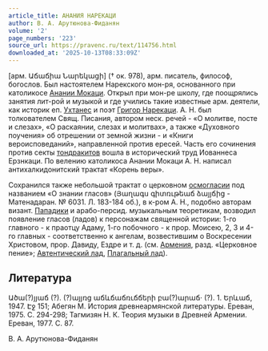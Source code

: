 ```yaml
---
article_title: АНАНИЯ НАРЕКАЦИ
author: В. А. Арутюнова-Фиданян
volume: '2'
page_numbers: '223'
source_url: https://pravenc.ru/text/114756.html
downloaded_at: '2025-10-13T08:33:09Z'
---
```


[арм. Աճաճիա Նարեկացի] († ок. 978), арм. писатель, философ, богослов. Был настоятелем Нарекского мон-ря, основанного при католикосе [Анании Мокаци](<https://pravenc.ru/text/Анании Мокаци.html>). Открыл при мон-ре школу, где поощрялись занятия лит-рой и музыкой и где учились такие известные арм. деятели, как историк еп. [Ухтанес](https://pravenc.ru/text/Ухтанес.html) и поэт [Григор Нарекаци](<https://pravenc.ru/text/Григор Нарекаци.html>). А. Н. был толкователем Свящ. Писания, автором неск. речей - «О молитве, посте и слезах», «О раскаянии, слезах и молитвах», а также «Духовного поучения» об отрешении от земной жизни - и «Книги вероисповеданий», направленной против ересей. Часть его сочинения против секты [тондракитов](https://pravenc.ru/text/тондракитов.html) вошла в исторический труд Иованнеса Ерзнкаци. По велению католикоса Анании Мокаци А. Н. написал антихалкидонитский трактат «Корень веры».

Сохранился также небольшой трактат о церковном [осмогласии](https://pravenc.ru/text/осмогласии.html) под названием «О знании гласов» (Յաղագս գիտռւթեաճ ձայյճից - Матенадаран. № 6031. Л. 183-184 об.), в к-ром А. Н., подобно авторам визант. [Пападики](https://pravenc.ru/text/Пападики.html) и арабо-персид. музыкальным теоретикам, возводил появление гласов (ладов) к персонажам священной истории: 1-го главного - к праотцу Адаму, 1-го побочного - к прор. Моисею, 2, 3 и 4-го главных - соответственно к ангелам, возвестившим о Воскресении Христовом, прор. Давиду, Ездре и т. д. (см. [Армения](https://pravenc.ru/text/АРМЕНИЯ.html), разд. «Церковное пение»; [Автентический лад](<https://pravenc.ru/text/Автентический лад.html>), [Плагальный лад](<https://pravenc.ru/text/Плагальный лад.html>)).

## Литература

Ածա(?)յյաճ (?). (?)այյռց աճևճաճռւճճերի բա(?)արաճ· (?). 1. Երևաճ, 1947. Էջ 151; Абегян М. История древнеармянской литературы. Ереван, 1975. С. 294-298; Тагмизян Н. К. Теория музыки в Древней Армении. Ереван, 1977. С. 87.

В. А. Арутюнова-Фиданян
